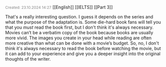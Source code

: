 <span style="font-size:12px; color:#888888;">Created: 23.10.2024 14:27</span>
[[English]] [[IELTS]] [[Part 3]]

That's a really interesting question. I guess it depends on the series and what the purpose of the adaptation is. Some die-hard book fans will tell you that you *must* read the book first, but I don't think it's always necessary. Movies can’t be a verbatim copy of the book because books are usually more vivid. The images you create in your head while reading are often more creative than what can be done with a movie’s budget. So, no, I don't think it's always necessary to read the book before watching the movie, but it can add to your experience and give you a deeper insight into the original thoughts of the writer.